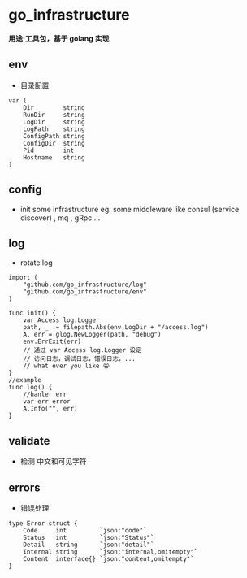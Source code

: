 # go_infrastructure

**用途:工具包，基于 golang 实现**

## env 

- 目录配置

```golang
var (
	Dir        string
	RunDir     string
	LogDir     string
	LogPath    string
	ConfigPath string
	ConfigDir  string
	Pid        int
	Hostname   string
)
```

## config 

- init some infrastructure eg: some middleware like 
consul (service discover) , mq , gRpc ...

## log

- rotate log

```golang
import (
    "github.com/go_infrastructure/log"
    "github.com/go_infrastructure/env"
)
    
func init() {
    var Access log.Logger 
    path, _ := filepath.Abs(env.LogDir + "/access.log")
    A, err = glog.NewLogger(path, "debug")
    env.ErrExit(err)
    // 通过 var Access log.Logger 设定
    // 访问日志，调试日志，错误日志，... 
    // what ever you like 😁
}
//example
func log() {
    //hanler err
    var err error
    A.Info("", err)
}
```

## validate

- 检测 中文和可见字符

## errors

- 错误处理

```golang
type Error struct {
	Code     int         `json:"code"`
	Status   int         `json:"Status"`
	Detail   string      `json:"detail"`
	Internal string      `json:"internal,omitempty"`
	Content  interface{} `json:"content,omitempty"`
}
```

